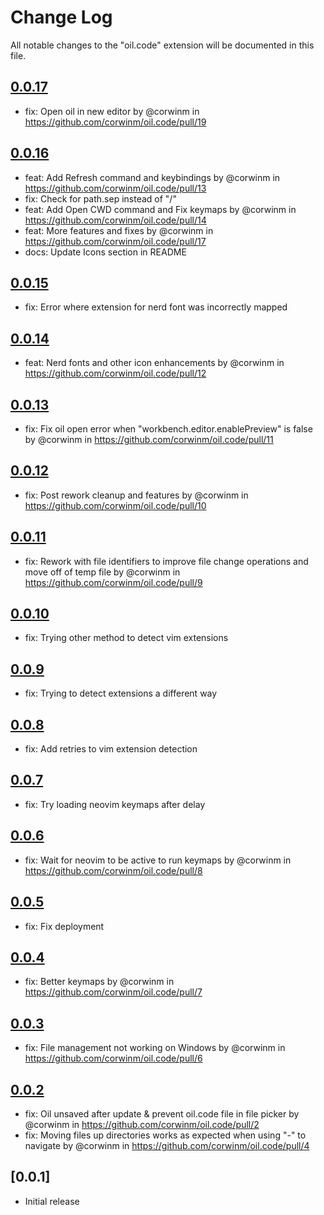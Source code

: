 # Change Log

All notable changes to the "oil.code" extension will be documented in this file.

## [0.0.17](https://github.com/corwinm/oil.code/compare/v0.0.16...v0.0.17)

- fix: Open oil in new editor by @corwinm in https://github.com/corwinm/oil.code/pull/19

## [0.0.16](https://github.com/corwinm/oil.code/compare/v0.0.15...v0.0.16)

- feat: Add Refresh command and keybindings by @corwinm in https://github.com/corwinm/oil.code/pull/13
- fix: Check for path.sep instead of "/"
- feat: Add Open CWD command and Fix keymaps by @corwinm in https://github.com/corwinm/oil.code/pull/14
- feat: More features and fixes by @corwinm in https://github.com/corwinm/oil.code/pull/17
- docs: Update Icons section in README

## [0.0.15](https://github.com/corwinm/oil.code/compare/v0.0.14...v0.0.15)

- fix: Error where extension for nerd font was incorrectly mapped

## [0.0.14](https://github.com/corwinm/oil.code/compare/v0.0.13...v0.0.14)

- feat: Nerd fonts and other icon enhancements by @corwinm in https://github.com/corwinm/oil.code/pull/12

## [0.0.13](https://github.com/corwinm/oil.code/compare/v0.0.12...v0.0.13)

- fix: Fix oil open error when "workbench.editor.enablePreview" is false by @corwinm in https://github.com/corwinm/oil.code/pull/11

## [0.0.12](https://github.com/corwinm/oil.code/compare/v0.0.11...v0.0.12)

- fix: Post rework cleanup and features by @corwinm in https://github.com/corwinm/oil.code/pull/10

## [0.0.11](https://github.com/corwinm/oil.code/compare/v0.0.10...v0.0.11)

- fix: Rework with file identifiers to improve file change operations and move off of temp file by @corwinm in https://github.com/corwinm/oil.code/pull/9

## [0.0.10](https://github.com/corwinm/oil.code/compare/v0.0.9...v0.0.10)

- fix: Trying other method to detect vim extensions

## [0.0.9](https://github.com/corwinm/oil.code/compare/v0.0.8...v0.0.9)

- fix: Trying to detect extensions a different way

## [0.0.8](https://github.com/corwinm/oil.code/compare/v0.0.7...v0.0.8)

- fix: Add retries to vim extension detection

## [0.0.7](https://github.com/corwinm/oil.code/compare/v0.0.6...v0.0.7)

- fix: Try loading neovim keymaps after delay

## [0.0.6](https://github.com/corwinm/oil.code/compare/v0.0.5...v0.0.6)

- fix: Wait for neovim to be active to run keymaps by @corwinm in https://github.com/corwinm/oil.code/pull/8

## [0.0.5](https://github.com/corwinm/oil.code/compare/v0.0.4...v0.0.5)

- fix: Fix deployment

## [0.0.4](https://github.com/corwinm/oil.code/compare/v0.0.3...v0.0.4)

- fix: Better keymaps by @corwinm in https://github.com/corwinm/oil.code/pull/7

## [0.0.3](https://github.com/corwinm/oil.code/compare/v0.0.1...v0.0.2)

- fix: File management not working on Windows by @corwinm in https://github.com/corwinm/oil.code/pull/6

## [0.0.2](https://github.com/corwinm/oil.code/compare/v0.0.1...v0.0.2)

- fix: Oil unsaved after update & prevent oil.code file in file picker by @corwinm in https://github.com/corwinm/oil.code/pull/2
- fix: Moving files up directories works as expected when using "-" to navigate by @corwinm in https://github.com/corwinm/oil.code/pull/4

## [0.0.1]

- Initial release
